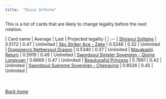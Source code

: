 ```yaml
---
title:  "Disco Inferno"
---
```


This is a list of cards that are likely to change legality before the next rotation.

| Card name | Average | Last | Projected legality |
| :-- |
[Shiranui Solitaire](https://db.ygoprodeck.com/card/?search=Shiranui%20Solitaire) | 0.5172 | 0.47 | Unlimited |
[Sky Striker Ace - Zeke](https://db.ygoprodeck.com/card/?search=Sky%20Striker%20Ace%20-%20Zeke) | 0.5248 | 0.32 | Unlimited |
[Dragonecro Nethersoul Dragon](https://db.ygoprodeck.com/card/?search=Dragonecro%20Nethersoul%20Dragon) | 0.5340 | 0.37 | Unlimited |
[Mayakashi Return](https://db.ygoprodeck.com/card/?search=Mayakashi%20Return) | 0.5919 | 0.49 | Unlimited |
[Swordsoul Sinister Sovereign - Qixing Longyuan](https://db.ygoprodeck.com/card/?search=Swordsoul%20Sinister%20Sovereign%20-%20Qixing%20Longyuan) | 0.6669 | 0.47 | Unlimited |
[Beautunaful Princess](https://db.ygoprodeck.com/card/?search=Beautunaful%20Princess) | 0.7661 | 0.42 | Unlimited |
[Swordsoul Supreme Sovereign - Chengying](https://db.ygoprodeck.com/card/?search=Swordsoul%20Supreme%20Sovereign%20-%20Chengying) | 0.8528 | 0.45 | Unlimited |

<br>

###### [Back home](index)
